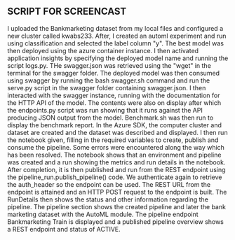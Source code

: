 ## SCRIPT FOR SCREENCAST
I uploaded the Bankmarketing dataset from my local files and configured a new cluster called kwabs233. 
After, I created an automl experiment and run using classification and selected the label column "y".
The best model was then deployed using the azure container instance. I then activated application insights
by specifying the deployed model name and running the script logs.py. THe swagger.json was retrieved using
the "wget" in the terminal for the swagger folder. The deployed model was then consumed using swagger by running
the bash swagger.sh command and run the serve.py script in the swagger folder containing swagger.json. 
I then interacted with the swagger instance, running with the documentation for the HTTP API of the model.
The contents were also on display after which the endpoints.py script was run showing that it runs against the 
API producing JSON output from the model. Benchmark.sh was then run to display the benchmark report. 
In the Azure SDK, the computer cluster and dataset are created and the dataset was described and displayed.
I then run the notebook given, filling in the required variables to create, publish and consume the pipeline.
Some errors were encountered along the way which has been resolved. The notebook shows that an environment and 
pipeline was created and a run showing the metrics and run details in the notebook. After completion, it 
is then published and run from the REST endpoint using the pipeline_run.publish_pipeline() code. We authenticate
again to retrieve the auth_header so the endpoint can be used. The REST URL from the endpoint is attained and 
an HTTP POST request to the endpoint is built. The RunDetails then shows the status and other information 
regarding the pipeline. The pipeline section shows the created pipeline and later the bank marketing
dataset with the AutoML module. The pipeline endpoint Bankmarketing Train is displayed and a published pipeline 
overview shows a REST endpoint and status of ACTIVE.

